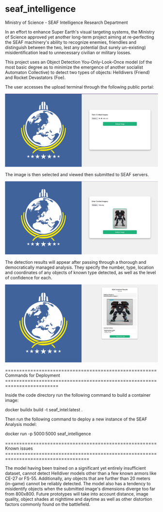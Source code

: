 # seaf_intelligence
Ministry of Science - SEAF Intelligence Research Department

In an effort to enhance Super Earth's visual targeting systems, the Ministry of Science approved yet another long-term project aiming at re-perfecting the SEAF machinery's ability to recognize enemies, friendlies and distinguish between the two, lest any potential (but surely un-existing) misidentification lead to unnecessary
civilian or military losses. 

This project uses an Object Detection You-Only-Look-Once model (of the most basic degree as to minimize the emergence of another socialist Automaton Collective) to detect two types of objects: Helldivers (Friend) and Rocket Devastators (Foe). 

The user accesses the upload terminal through the following public portal: 

![Upload Terminal](/readme_resources/uploadPage.png)

The image is then selected and viewed then submitted to SEAF servers.

![Select and Submit Combat Imagery](/readme_resources/rdevUpload.png)

The detection results will appear after passing through a thorough and democratically managed analysis. They specify the number, type, location and coordinates of any objects of known type detected, as well as the level of confidence for each.

![Analysis Report](/readme_resources/rdevAnalysisResults.png)

====================================================== Commands for Deployment =========================================================================

Inside the code directory run the following command to build a container image:

docker buildx build -t seaf_intel:latest .

Then run the following command to deploy a new instance of the SEAF Analysis model:

docker run -p 5000:5000 seaf_intelligence

====================================================== Known issues ====================================================================================

The model having been trained on a significant yet entirely insufficient dataset, cannot detect Helldiver models other than a few known armors like 
CE-27 or FS-55. Additionally, any objects that are further than 20 meters (in-game) cannot be reliably detected. The model also has a tendency to misidentify objects when the submitted image's dimensions diverge too far from 800x800. Future prototypes will take into account distance, image quality, object shades at nighttime and daytime as well as other distortion factors commonly found on the battlefield.